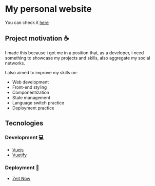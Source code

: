 # My personal website

You can check it [here](https://felipends.now.sh)

## Project motivation ☕

I made this because i got me in a position that, as a developer, i need something to showcase my projects and skills, also aggregate my social networks.

I also aimed to improve my skills on:

 - Web development
 - Front-end styling
 - Componentization
 - State management
 - Language switch practice
 - Deployment practice

## Tecnologies 

### Development :computer:

 - [Vuejs](https://vuejs.org)
 - [Vuetify](https://vuetifyjs.com)

### Deployment :rocket:

 - [Zeit Now](now.sh)

